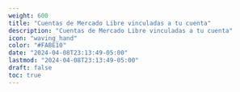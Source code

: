 ```yaml
---
weight: 600
title: "Cuentas de Mercado Libre vinculadas a tu cuenta"
description: "Cuentas de Mercado Libre vinculadas a tu cuenta"
icon: "waving_hand"
color: "#FABE10"
date: "2024-04-08T23:13:49-05:00"
lastmod: "2024-04-08T23:13:49-05:00"
draft: false
toc: true
---
```

<br>